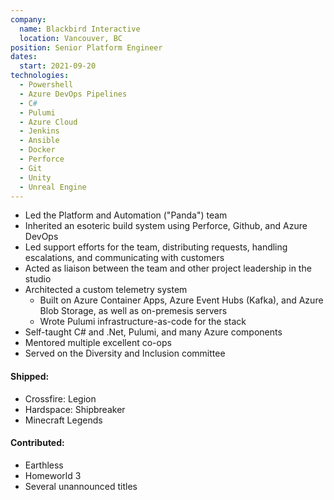 ```yaml
---
company:
  name: Blackbird Interactive
  location: Vancouver, BC
position: Senior Platform Engineer
dates:
  start: 2021-09-20
technologies:
  - Powershell
  - Azure DevOps Pipelines
  - C#
  - Pulumi
  - Azure Cloud
  - Jenkins
  - Ansible
  - Docker
  - Perforce
  - Git
  - Unity
  - Unreal Engine
---
```


* Led the Platform and Automation ("Panda") team
* Inherited an esoteric build system using Perforce, Github, and Azure DevOps
* Led support efforts for the team, distributing requests, handling escalations, and communicating with customers
* Acted as liaison between the team and other project leadership in the studio
* Architected a custom telemetry system
  * Built on Azure Container Apps, Azure Event Hubs (Kafka), and Azure Blob Storage, as well as on-premesis servers
  * Wrote Pulumi infrastructure-as-code for the stack
* Self-taught C# and .Net, Pulumi, and many Azure components
* Mentored multiple excellent co-ops
* Served on the Diversity and Inclusion committee

#### Shipped:

* Crossfire: Legion
* Hardspace: Shipbreaker
* Minecraft Legends

#### Contributed:

* Earthless
* Homeworld 3
* Several unannounced titles
